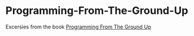 # Programming-From-The-Ground-Up
Excersies from the book [Programming From The Ground Up]([https://www.google.com/search?client=firefox-b-d&amp;q=programming+from+the+ground+up+](https://download-mirror.savannah.gnu.org/releases/pgubook/ProgrammingGroundUp-1-0-booksize.pdf)https://download-mirror.savannah.gnu.org/releases/pgubook/ProgrammingGroundUp-1-0-booksize.pdf)
